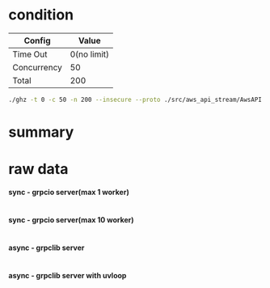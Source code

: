 # condition
| Config      | Value       |
|-------------|-------------|
| Time Out    | 0(no limit) |
| Concurrency | 50          |
| Total       | 200         |
```bash
./ghz -t 0 -c 50 -n 200 --insecure --proto ./src/aws_api_stream/AwsAPI.proto --call AwsAPI.S3.GetObjects -d '{"bucket":"storybook.spaceone.dev"}' 0.0.0.0:50051
```

# summary


# raw data

#### sync - grpcio server(max 1 worker)
```bash

```
#### sync - grpcio server(max 10 worker)
```bash

```
#### async - grpclib server
```bash


```
#### async - grpclib server with uvloop 
```bash

```